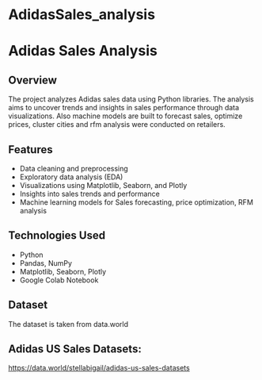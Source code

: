 # AdidasSales_analysis

# Adidas Sales Analysis

## Overview
The project analyzes Adidas sales data using Python libraries. The analysis aims to uncover trends and insights in sales performance through data visualizations. Also machine models are built to forecast sales, optimize prices, cluster cities and rfm analysis were conducted on retailers.

## Features
- Data cleaning and preprocessing
- Exploratory data analysis (EDA)
- Visualizations using Matplotlib, Seaborn, and Plotly
- Insights into sales trends and performance
- Machine learning models for Sales forecasting, price optimization, RFM analysis

## Technologies Used
- Python
- Pandas, NumPy
- Matplotlib, Seaborn, Plotly
- Google Colab Notebook

## Dataset
The dataset is taken from data.world
## Adidas US Sales Datasets: 
https://data.world/stellabigail/adidas-us-sales-datasets





